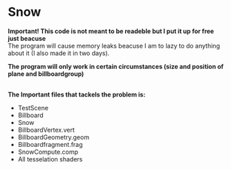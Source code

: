 # Snow
<strong>Important! This code is not meant to be readeble but I put it up for free just beacuse</strong><br>
The program will cause memory leaks beacuse I am to lazy to do anything about it (I also made it in two days).<br>

<strong>The program will only work in certain circumstances (size and position of plane and billboardgroup)</strong>

<br>
<strong>The Important files that tackels the problem is: </strong>
<ul>
  <li>TestScene</li>
  <li>Billboard</li>
  <li>Snow</li>
  <li>BillboardVertex.vert</li>
  <li>BillboardGeometry.geom</li>
  <li>Billboardfragment.frag</li>
  <li>SnowCompute.comp</li>
  <li>All tesselation shaders</li>
</ul> 
<br>
